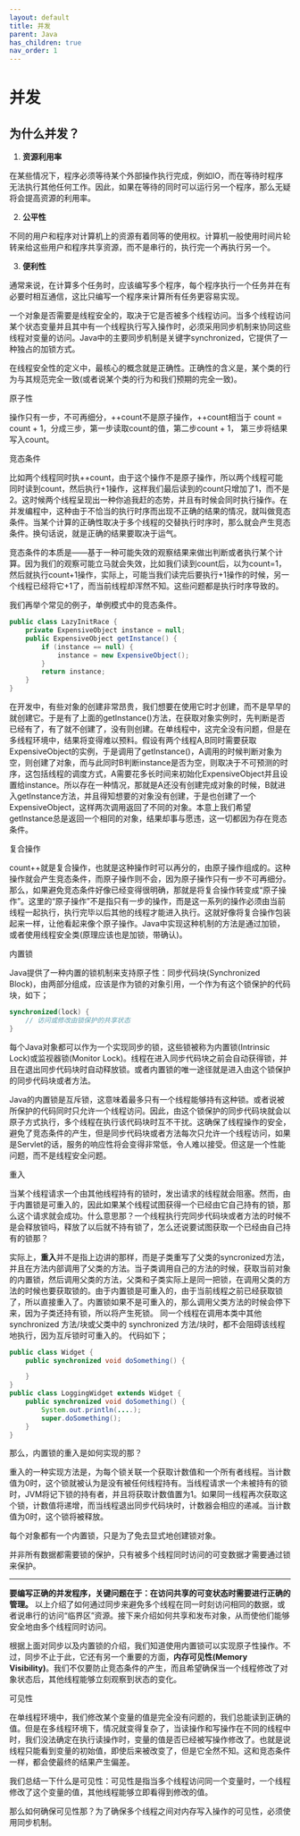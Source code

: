 ```yaml
---
layout: default
title: 并发
parent: Java
has_children: true
nav_order: 1
---
```


# 并发

## 为什么并发？

1. **资源利用率** 

在某些情况下，程序必须等待某个外部操作执行完成，例如IO，而在等待时程序无法执行其他任何工作。因此，如果在等待的同时可以运行另一个程序，那么无疑将会提高资源的利用率。

2. **公平性**

不同的用户和程序对计算机上的资源有着同等的使用权。计算机一般使用时间片轮转来给这些用户和程序共享资源，而不是串行的，执行完一个再执行另一个。

3. **便利性**

通常来说，在计算多个任务时，应该编写多个程序，每个程序执行一个任务并在有必要时相互通信，这比只编写一个程序来计算所有任务更容易实现。


一个对象是否需要是线程安全的，取决于它是否被多个线程访问。当多个线程访问某个状态变量并且其中有一个线程执行写入操作时，必须采用同步机制来协同这些线程对变量的访问。Java中的主要同步机制是关键字synchronized，它提供了一种独占的加锁方式。

在线程安全性的定义中，最核心的概念就是正确性。正确性的含义是，某个类的行为与其规范完全一致(或者说某个类的行为和我们预期的完全一致)。

原子性

操作只有一步，不可再细分，++count不是原子操作，++count相当于 count = count + 1，分成三步，第一步读取count的值，第二步count + 1， 第三步将结果写入count。

竞态条件

比如两个线程同时执++count，由于这个操作不是原子操作，所以两个线程可能同时读到count，然后执行+1操作，这样我们最后读到的count只增加了1，而不是2。这时候两个线程呈现出一种你追我赶的态势，并且有时候会同时执行操作。在并发编程中，这种由于不恰当的执行时序而出现不正确的结果的情况，就叫做竞态条件。当某个计算的正确性取决于多个线程的交替执行时序时，那么就会产生竞态条件。换句话说，就是正确的结果要取决于运气。

竞态条件的本质是——基于一种可能失效的观察结果来做出判断或者执行某个计算。因为我们的观察可能立马就会失效，比如我们读到count后，以为count=1，然后就执行count+1操作，实际上，可能当我们读完后要执行+1操作的时候，另一个线程已经将它+1了，而当前线程却浑然不知。这些问题都是执行时序导致的。

我们再举个常见的例子，单例模式中的竞态条件。
```JAVA
public class LazyInitRace {
    private ExpensiveObject instance = null;
    public ExpensiveObject getInstance() {
        if (instance == null) {
            instance = new ExpensiveObject();
        }
        return instance;
    }
}
```
在开发中，有些对象的创建非常昂贵，我们想要在使用它时才创建，而不是早早的就创建它。于是有了上面的getInstance()方法，在获取对象实例时，先判断是否已经有了，有了就不创建了，没有则创建。在单线程中，这完全没有问题，但是在多线程环境中，结果将变得难以预料。假设有两个线程A,B同时需要获取ExpensiveObject的实例，于是调用了getInstance()，A调用的时候判断对象为空，则创建了对象，而与此同时B判断instance是否为空，则取决于不可预测的时序，这包括线程的调度方式，A需要花多长时间来初始化ExpensiveObject并且设置给instance。所以存在一种情况，那就是A还没有创建完成对象的时候，B就进入getInstance方法，并且得知想要的对象没有创建，于是也创建了一个ExpensiveObject，这样两次调用返回了不同的对象。本意上我们希望getInstance总是返回一个相同的对象，结果却事与愿违，这一切都因为存在竞态条件。

复合操作

count++就是复合操作，也就是这种操作时可以再分的，由原子操作组成的。这种操作就会产生竞态条件，而原子操作则不会，因为原子操作只有一步不可再细分。那么，如果避免竞态条件好像已经变得很明确，那就是将复合操作转变成“原子操作”。这里的“原子操作”不是指只有一步的操作，而是这一系列的操作必须由当前线程一起执行，执行完毕以后其他的线程才能进入执行。这就好像将复合操作包装起来一样，让他看起来像个原子操作。Java中实现这种机制的方法是通过加锁，或者使用线程安全类(原理应该也是加锁，带确认)。

内置锁

Java提供了一种内置的锁机制来支持原子性：同步代码块(Synchronized Block)，由两部分组成，应该是作为锁的对象引用，一个作为有这个锁保护的代码块，如下；
```java
synchronized(lock) {
    // 访问或修改由锁保护的共享状态
}
```
每个Java对象都可以作为一个实现同步的锁，这些锁被称为内置锁(Intrinsic Lock)或监视器锁(Monitor Lock)。线程在进入同步代码块之前会自动获得锁，并且在退出同步代码块时自动释放锁。或者内置锁的唯一途径就是进入由这个锁保护的同步代码块或者方法。

Java的内置锁是互斥锁，这意味着最多只有一个线程能够持有这种锁。或者说被所保护的代码同时只允许一个线程访问。因此，由这个锁保护的同步代码块就会以原子方式执行，多个线程在执行该代码块时互不干扰。这确保了线程操作的安全，避免了竞态条件的产生，但是同步代码块或者方法每次只允许一个线程访问，如果是Servlet的话，服务的响应性将会变得非常低，令人难以接受。但这是一个性能问题，而不是线程安全问题。

重入

当某个线程请求一个由其他线程持有的锁时，发出请求的线程就会阻塞。然而，由于内置锁是可重入的，因此如果某个线程试图获得一个已经由它自己持有的锁，那么这个请求就会成功。什么意思那？一个线程执行完同步代码块或者方法的时候不是会释放锁吗，释放了以后就不持有锁了，怎么还说要试图获取一个已经由自己持有的锁那？

实际上，**重入**并不是指上边讲的那样，而是子类重写了父类的syncronized方法，并且在方法内部调用了父类的方法。当子类调用自己的方法的时候，获取当前对象的内置锁，然后调用父类的方法，父类和子类实际上是同一把锁，在调用父类的方法的时候也要获取锁的。由于内置锁是可重入的，由于当前线程之前已经获取锁了，所以直接重入了。内置锁如果不是可重入的，那么调用父类方法的时候会停下来，因为子类还持有锁，所以将产生死锁。
同一个线程在调用本类中其他 synchronized 方法/块或父类中的 synchronized 方法/块时，都不会阻碍该线程地执行，因为互斥锁时可重入的。
代码如下；
```java
public class Widget {
    public synchronized void doSomething() {

    }
}
public class LoggingWidget extends Widget {
    public synchronized void doSomething() {
        System.out.println(....);
        super.doSomething();
    }
}

```
那么，内置锁的重入是如何实现的那？

重入的一种实现方法是，为每个锁关联一个获取计数值和一个所有者线程。当计数值为0时，这个锁就被认为是没有被任何线程持有。当线程请求一个未被持有的锁时，JVM将记下锁的持有者，并且将获取计数值置为1。如果同一线程再次获取这个锁，计数值将递增，而当线程退出同步代码块时，计数器会相应的递减。当计数值为0时，这个锁将被释放。

每个对象都有一个内置锁，只是为了免去显式地创建锁对象。

并非所有数据都需要锁的保护，只有被多个线程同时访问的可变数据才需要通过锁来保护。


---

**要编写正确的并发程序，关键问题在于：在访问共享的可变状态时需要进行正确的管理。**
以上介绍了如何通过同步来避免多个线程在同一时刻访问相同的数据，或者说串行的访问“临界区”资源。接下来介绍如何共享和发布对象，从而使他们能够安全地由多个线程同时访问。

根据上面对同步以及内置锁的介绍，我们知道使用内置锁可以实现原子性操作。不过，同步不止于此，它还有另一个重要的方面，**内存可见性(Memory Visibility)**。我们不仅要防止竞态条件的产生，而且希望确保当一个线程修改了对象状态后，其他线程能够立刻观察到状态的变化。

可见性

在单线程环境中，我们修改某个变量的值是完全没有问题的，我们总能读到正确的值。但是在多线程环境下，情况就变得复杂了，当读操作和写操作在不同的线程中时，我们没法确定在执行读操作时，变量的值是否已经被写操作修改了。也就是说线程只能看到变量的初始值，即使后来被改变了，但是它全然不知。这和竞态条件一样，都会使最终的结果产生偏差。

我们总结一下什么是可见性：可见性是指当多个线程访问同一个变量时，一个线程修改了这个变量的值，其他线程能够立即看得到修改的值。

那么如何确保可见性那？为了确保多个线程之间对内存写入操作的可见性，必须使用同步机制。


